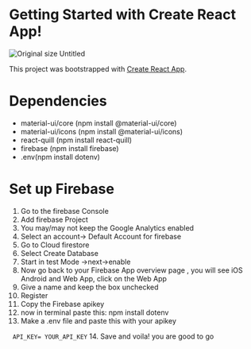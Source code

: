 # Getting Started with Create React App!


![Original size  Untitled](https://user-images.githubusercontent.com/71402528/125425068-11a20fc0-1fdf-4941-b31a-6feb1355b576.png)


This project was bootstrapped with [Create React App](https://github.com/facebook/create-react-app).

# Dependencies
- material-ui/core  (npm install @material-ui/core)
- material-ui/icons (npm install @material-ui/icons)
- react-quill (npm install react-quill)
- firebase (npm install firebase)
- .env(npm install dotenv)

# Set up Firebase 
 1. Go to the firebase Console 
 2. Add firebase Project
 3. You may/may not keep the Google Analytics enabled
 4. Select an account-> Default Account for firebase
 5. Go to Cloud firestore 
 6. Select Create Database
 7. Start in test Mode ->next->enable
 8. Now go back to your Firebase App overview page , you will see iOS Android and Web App, click on the  Web App 
 9. Give a name and keep the box unchecked 
 10. Register
 11. Copy the Firebase apikey 
 12. now in terminal paste this: npm install dotenv
 13. Make a .env file and paste this with your apikey

 ``` API_KEY= YOUR_API_KEY```
 14. Save and voila! you are good to go
